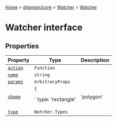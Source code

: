 [Home](./index) &gt; [@lampix/core](./core.md) &gt; [Watcher](./core.watcher.md) &gt; [Watcher](./core.watcher.watcher.md)

# Watcher interface

## Properties

|  Property | Type | Description |
|  --- | --- | --- |
|  [`action`](./core.watcher.watcher.action.md) | `Function` |  |
|  [`name`](./core.watcher.watcher.name.md) | `string` |  |
|  [`params`](./core.watcher.watcher.params.md) | `ArbitraryProps` |  |
|  [`shape`](./core.watcher.watcher.shape.md) | `{`<p/>`            type: 'rectangle' | 'polygon' | 'circle';`<p/>`            data: Watcher.Shape.AllShapes;`<p/>`        }` |  |
|  [`type`](./core.watcher.watcher.type.md) | `Watcher.Types` |  |

